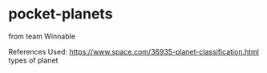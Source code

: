 # pocket-planets
from team Winnable


References Used:
https://www.space.com/36935-planet-classification.html types of planet
